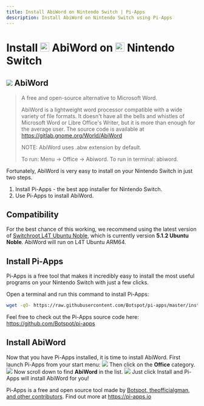 ```yaml
---
title: Install AbiWord on Nintendo Switch | Pi-Apps
description: Install AbiWord on Nintendo Switch using Pi-Apps
---
```

<div class="simple-install-content content">

# Install <img src="/img/app-icons/AbiWord/icon-64.png" height=24> AbiWord on <img src=/img/other-icons/switch-icon.svg height=24> Nintendo Switch

## <img src="/img/app-icons/AbiWord/icon-64.png"> AbiWord
> A free and open-source alternative to Microsoft Word.  
> 
> AbiWord is a lightweight word processor compatible with a wide variety of file formats. It doesn't have all the bells and whistles of Microsoft Word or Libre Office's Writer, but it is more than enough for the average user.
> The source code is available at https://gitlab.gnome.org/World/AbiWord
> 
> NOTE: AbiWord uses .abw extension by default.
> 
> To run: Menu -> Office -> Abiword.
> To run in terminal: abiword.

Fortunately, AbiWord is very easy to install on your Nintendo Switch in just two steps.
1. Install Pi-Apps - the best app installer for Nintendo Switch.
2. Use Pi-Apps to install AbiWord.
</div>
<div class="simple-install-content content">

## Compatibility
For the best chance of this working, we recommend using the latest version of [Switchroot L4T Ubuntu Noble](https://wiki.switchroot.org/wiki/linux/l4t-ubuntu-noble-installation-guide), which is currently version **5.1.2 Ubuntu Noble**.
AbiWord will run on L4T Ubuntu ARM64.
</div>
<div class="simple-install-content content">

## Install Pi-Apps

Pi-Apps is a free tool that makes it incredibly easy to install the most useful programs on your Nintendo Switch with just a few clicks.

Open a terminal and run this command to install Pi-Apps:
```bash
wget -qO- https://raw.githubusercontent.com/Botspot/pi-apps/master/install | bash
```
Feel free to check out the Pi-Apps source code here: https://github.com/Botspot/pi-apps
</div>
<div class="simple-install-content content">

## Install AbiWord

Now that you have Pi-Apps installed, it is time to install AbiWord.
First launch Pi-Apps from your start menu:
<img src="/img/start-menu.png">
Then click on the <b>Office</b> category.
<img src="/img/category-selections/Office.png">
Now scroll down to find <b>AbiWord</b> in the list.
<img src="/img/app-icons/AbiWord/app-selection.png">
Just click Install and Pi-Apps will install AbiWord for you!
</div>
<div class="simple-install-content content">

Pi-Apps is a free and open source tool made by [Botspot, theofficialgman, and other contributors](/about/#contributors). Find out more at https://pi-apps.io
</div>
